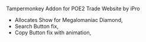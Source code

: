Tampermonkey Addon for POE2 Trade Website by iPro 
  - Allocates Show for Megalomaniac Diamond,
  - Search Button fix,
  - Copy Button fix with animation,
